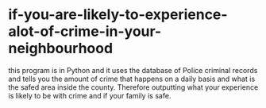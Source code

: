 # if-you-are-likely-to-experience-alot-of-crime-in-your-neighbourhood
this program is in Python and it uses the database of Police criminal records and tells you the amount of crime that happens on a daily 
basis and what is the safed area inside the county. Therefore outputting what your experience is likely to be with crime and if your 
family is safe.
